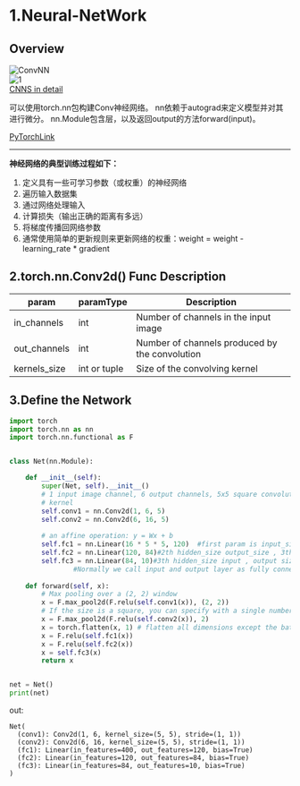 # 1.Neural-NetWork
## Overview  
![ConvNN](https://cs231n.github.io/assets/nn1/neural_net2.jpeg)  
![1](https://pytorch.apachecn.org/docs/1.7/img/3250cbba812d68265cf7815d987bcd1b.png)    
[CNNS in detail](https://cs231n.github.io/convolutional-networks/#conv)  

可以使用torch.nn包构建Conv神经网络。
nn依赖于autograd来定义模型并对其进行微分。 nn.Module包含层，以及返回output的方法forward(input)。

[PyTorchLink](https://pytorch.org/tutorials/beginner/blitz/neural_networks_tutorial.html#sphx-glr-beginner-blitz-neural-networks-tutorial-py)  

***
**神经网络的典型训练过程如下：**
1. 定义具有一些可学习参数（或权重）的神经网络
2. 遍历输入数据集
3. 通过网络处理输入
4. 计算损失（输出正确的距离有多远）
5. 将梯度传播回网络参数
6. 通常使用简单的更新规则来更新网络的权重：weight = weight - learning_rate * gradient  

## 2.torch.nn.Conv2d() Func Description
|param|paramType|Description|
|----|----|----|
|in_channels|int|Number of channels in the input image|
|out_channels|int|Number of channels produced by the convolution|
|kernels_size|int or tuple|Size of the convolving kernel|
## 3.Define the Network
```python
import torch
import torch.nn as nn
import torch.nn.functional as F


class Net(nn.Module):

    def __init__(self):
        super(Net, self).__init__()
        # 1 input image channel, 6 output channels, 5x5 square convolution
        # kernel
        self.conv1 = nn.Conv2d(1, 6, 5)
        self.conv2 = nn.Conv2d(6, 16, 5)
				
        # an affine operation: y = Wx + b
        self.fc1 = nn.Linear(16 * 5 * 5, 120)  #first param is input_size,second param is hidden_size
        self.fc2 = nn.Linear(120, 84)#2th hidden_size output_size , 3th hidden_size input
        self.fc3 = nn.Linear(84, 10)#3th hidden_size input , output size (num_classes)
				#Normally we call input and output layer as fully connected layer.
				
    def forward(self, x):
        # Max pooling over a (2, 2) window
        x = F.max_pool2d(F.relu(self.conv1(x)), (2, 2))
        # If the size is a square, you can specify with a single number
        x = F.max_pool2d(F.relu(self.conv2(x)), 2)
        x = torch.flatten(x, 1) # flatten all dimensions except the batch dimension
        x = F.relu(self.fc1(x))
        x = F.relu(self.fc2(x))
        x = self.fc3(x)
        return x


net = Net()
print(net)

```
out:
```
Net(
  (conv1): Conv2d(1, 6, kernel_size=(5, 5), stride=(1, 1))
  (conv2): Conv2d(6, 16, kernel_size=(5, 5), stride=(1, 1))
  (fc1): Linear(in_features=400, out_features=120, bias=True)
  (fc2): Linear(in_features=120, out_features=84, bias=True)
  (fc3): Linear(in_features=84, out_features=10, bias=True)
)
```

